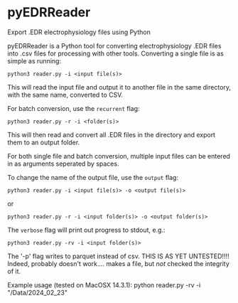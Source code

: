 # pyEDRReader
Export .EDR electrophysiology files using Python

pyEDRReader is a Python tool for converting electrophysiology .EDR files into .csv files for processing with other tools. Converting a single file is as simple as running:

`python3 reader.py -i <input file(s)>`

This will read the input file and output it to another file in the same directory, with the same name, converted to CSV.

For batch conversion, use the `recurrent` flag:

`python3 reader.py -r -i <folder(s)>`

This will then read and convert all .EDR files in the directory and export them to an output folder.

For both single file and batch conversion, multiple input files can be entered in as arguments seperated by spaces.

To change the name of the output file, use the `output` flag:

`python3 reader.py -i <input file(s)> -o <output file(s)>`

or

`python3 reader.py -r -i <input folder(s)> -o <output folder(s)>`

The `verbose` flag will print out progress to stdout, e.g.:

`python3 reader.py -rv -i <input folder(s)>`

The '-p' flag writes to parquet instead of csv. THIS IS AS YET UNTESTED!!!! 
Indeed, probably doesn't work.... makes a file, but *not* checked the integrity of it.

Example usage (tested on MacOSX 14.3.1):
python reader.py -rv -i "/Data/2024_02_23"
